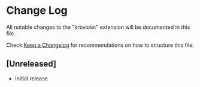 # Change Log

All notable changes to the "krbviolet" extension will be documented in this file.

Check [Keep a Changelog](http://keepachangelog.com/) for recommendations on how to structure this file.

## [Unreleased]

- Initial release
